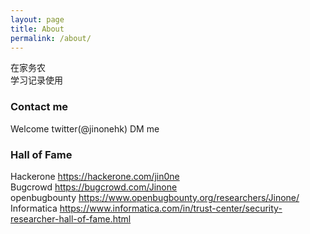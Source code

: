 ```yaml
---
layout: page
title: About
permalink: /about/
---
```


在家务农<br>
学习记录使用

### Contact me

Welcome twitter(@jinonehk) DM me

### Hall of Fame

Hackerone https://hackerone.com/jin0ne <br>
Bugcrowd  https://bugcrowd.com/Jinone <br>
openbugbounty https://www.openbugbounty.org/researchers/Jinone/ <br>
Informatica https://www.informatica.com/in/trust-center/security-researcher-hall-of-fame.html <br>

